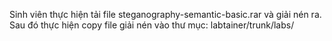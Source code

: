 Sinh viên thực hiện tải file steganography-semantic-basic.rar và giải nén ra. Sau đó thực hiện copy file giải nén vào thư mục: labtainer/trunk/labs/
